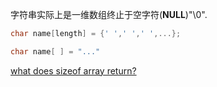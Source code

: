 字符串实际上是一维数组终止于空字符(**NULL**)"\0".
```c
char name[length] = {' ',' ',' ',...};

char name[ ] = "..."
```

[what does sizeof array return?](https://stackoverflow.com/questions/15177420/what-does-sizeofarray-return)
